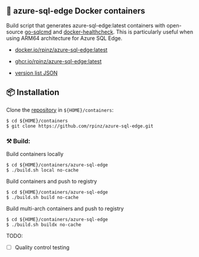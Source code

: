 ## 🐳 azure-sql-edge Docker containers

Build script that generates azure-sql-edge:latest containers with open-source [go-sqlcmd](https://github.com/microsoft/go-sqlcmd) and [docker-healthcheck](https://github.com/rpinz/azure-sql-edge).  This is particularly useful when using ARM64 architecture for Azure SQL Edge.

 - [docker.io/rpinz/azure-sql-edge:latest](https://hub.docker.com/r/rpinz/azure-sql-edge)

 - [ghcr.io/rpinz/azure-sql-edge:latest](https://github.com/rpinz/azure-sql-edge)

 - [version list JSON](https://mcr.microsoft.com/v2/azure-sql-edge/tags/list)

## 📦 Installation

Clone the [repository](https://github.com/rpinz/azure-sql-edge.git) in `${HOME}/containers`:

```shellscript
$ cd ${HOME}/containers
$ git clone https://github.com/rpinz/azure-sql-edge.git
```

### ⚒  Build:

Build containers locally
```shellscript
$ cd ${HOME}/containers/azure-sql-edge
$ ./build.sh local no-cache
```

Build containers and push to registry
```shellscript
$ cd ${HOME}/containers/azure-sql-edge
$ ./build.sh build no-cache
```

Build multi-arch containers and push to registry
```shellscript
$ cd ${HOME}/containers/azure-sql-edge
$ ./build.sh buildx no-cache
```

TODO:
 - [ ] Quality control testing
